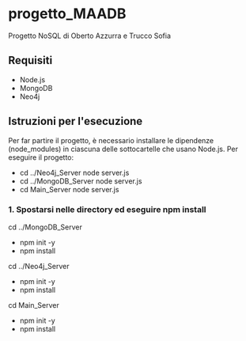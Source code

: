 # progetto_MAADB

Progetto NoSQL di Oberto Azzurra e Trucco Sofia

## Requisiti

- Node.js
- MongoDB
- Neo4j

## Istruzioni per l'esecuzione

Per far partire il progetto, è necessario installare le dipendenze (node_modules) in ciascuna delle sottocartelle che usano Node.js.
Per eseguire il progetto:
- cd ../Neo4j_Server node server.js
- cd ../MongoDB_Server node server.js
- cd Main_Server node server.js

### 1. Spostarsi nelle directory ed eseguire npm install

cd ../MongoDB_Server
- npm init -y
- npm install

cd ../Neo4j_Server
- npm init -y
- npm install

cd Main_Server
- npm init -y
- npm install
